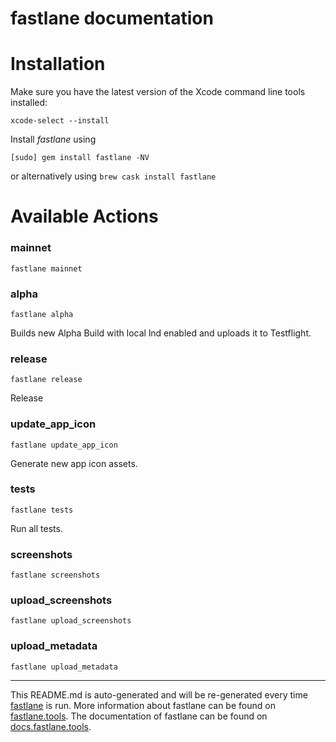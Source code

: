 fastlane documentation
================
# Installation

Make sure you have the latest version of the Xcode command line tools installed:

```
xcode-select --install
```

Install _fastlane_ using
```
[sudo] gem install fastlane -NV
```
or alternatively using `brew cask install fastlane`

# Available Actions
### mainnet
```
fastlane mainnet
```

### alpha
```
fastlane alpha
```
Builds new Alpha Build with local lnd enabled and uploads it to Testflight.
### release
```
fastlane release
```
Release
### update_app_icon
```
fastlane update_app_icon
```
Generate new app icon assets.
### tests
```
fastlane tests
```
Run all tests.
### screenshots
```
fastlane screenshots
```

### upload_screenshots
```
fastlane upload_screenshots
```

### upload_metadata
```
fastlane upload_metadata
```


----

This README.md is auto-generated and will be re-generated every time [fastlane](https://fastlane.tools) is run.
More information about fastlane can be found on [fastlane.tools](https://fastlane.tools).
The documentation of fastlane can be found on [docs.fastlane.tools](https://docs.fastlane.tools).
